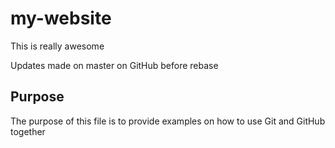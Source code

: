 # my-website

This is really awesome

Updates made on master on GitHub before rebase


## Purpose

The purpose of this file is to provide examples on how to use Git and GitHub together
